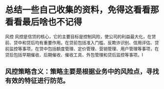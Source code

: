 # 总结一些自己收集的资料，免得这看看那看看最后啥也不记得

风控
风控是信贷的核心，它的主要目标是控制风险，使公司的利益最大化，在贷前、贷中和贷后均有重要作用。在贷前包括准入门槛、反欺诈识别、信用评估、贷前监控等事项，在贷中包括额度管理、定价管理、营销管理、用户管理等事项，在贷后包括早期催收、后期催收、催收工具、外包管理和贷后监控等事项。I

## 风控策略含义：策略主要是根据业务中的风险点，寻找有效的特征进行防范。
